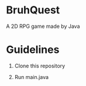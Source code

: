 # BruhQuest
A 2D RPG game made by  Java

# Guidelines


1. Clone this repository

2. Run main.java

